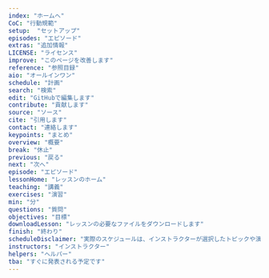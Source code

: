 ```yaml
---
index: "ホームへ"
CoC: "行動規範"
setup:  "セットアップ"
episodes: "エピソード"
extras: "追加情報"
LICENSE: "ライセンス"
improve: "このページを改善します"
reference: "参照目録"
aio: "オールインワン"
schedule: "計画"
search: "検索"
edit: "GitHubで編集します"
contribute: "貢献します"
source: "ソース"
cite: "引用します"
contact: "連絡します"
keypoints: "まとめ"
overview: "概要"
break: "休止"
previous: "戻る"
next: "次へ"
episode: "エピソード"
lessonHome: "レッスンのホーム"
teaching: "講義"
exercises: "演習"
min: "分"
questions: "質問"
objectives: "目標"
downloadLesson: "レッスンの必要なファイルをダウンロードします"
finish: "終わり"
scheduleDisclaimer: "実際のスケジュールは、インストラクターが選択したトピックや演習によって若干異なる場合があります."
instructors: "インストラクター"
helpers: "ヘルパー"
tba: "すぐに発表される予定です"
---
```

